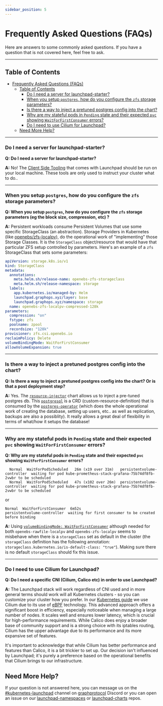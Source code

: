```yaml
---
sidebar_position: 5
---
```


# Frequently Asked Questions (FAQs)

Here are answers to some commonly asked questions. If you have a question that is not covered here, feel free to ask.

---

## Table of Contents

- [Frequently Asked Questions (FAQs)](#frequently-asked-questions-faqs)
  - [Table of Contents](#table-of-contents)
    - [Do I need a server for launchpad-starter?](#do-i-need-a-server-for-launchpad-starter)
    - [When you setup `postgres`, how do you configure the `zfs` storage parameters?](#when-you-setup-postgres-how-do-you-configure-the-zfs-storage-parameters)
    - [Is there a way to inject a pretuned postgres config into the chart?](#is-there-a-way-to-inject-a-pretuned-postgres-config-into-the-chart)
    - [Why are my stateful pods in `Pending` state and their expected `pvc` showing `WaitForFirstConsumer` errors?](#why-are-my-stateful-pods-in-pending-state-and-their-expected-pvc-showing-waitforfirstconsumer-errors)
    - [Do I need to use Cilium for Launchpad?](#do-i-need-to-use-cilium-for-launchpad)
  - [Need More Help?](#need-more-help)

---

### Do I need a server for launchpad-starter?

**Q: Do I need a server for launchpad-starter?**

**A:** No! The [Client Side Tooling](client-side-tooling) that comes with Launchpad should be run on your local machine. These tools are only used to instruct your cluster what to do..

---

### When you setup `postgres`, how do you configure the `zfs` storage parameters?

**Q: When you setup `postgres`, how do you configure the `zfs` storage parameters (eg the block size, compression, etc) ?**

**A:** Persistent workloads consume Persistent Volumes that use some specific StorageClass (an abstraction). Storage Providers in Kubernetes (like [openebs/zfs-localpv](https://github.com/openebs/zfs-localpv/tree/develop)), do the operational work of "implementing" those Storage Classes. It is the `StorageClass` object/resource that would have that particular ZFS setup controlled by parameters. Here's an example of a `zfs` StorageClass that sets some parameters:

```yaml
apiVersion: storage.k8s.io/v1
kind: StorageClass
metadata:
  annotations:
    meta.helm.sh/release-name: openebs-zfs-storageclass
    meta.helm.sh/release-namespace: storage
  labels:
    app.kubernetes.io/managed-by: Helm
    launchpad.graphops.xyz/layer: base
    launchpad.graphops.xyz/namespace: storage
  name: openebs-zfs-localpv-compressed-128k
parameters:
  compression: "on"
  fstype: zfs
  poolname: zpool
  recordsize: "128k"
provisioner: zfs.csi.openebs.io
reclaimPolicy: Delete
volumeBindingMode: WaitForFirstConsumer
allowVolumeExpansion: true
```

---

### Is there a way to inject a pretuned postgres config into the chart?

**Q: Is there a way to inject a pretuned postgres config into the chart? Or is that a post deployment step?**

**A:** Yes. The [`resource-injector`](https://github.com/graphops/launchpad-charts/tree/main/charts/resource-injector) chart allows us to inject a pre-tuned postgres db. This [`postgresql`](https://github.com/graphops/launchpad-namespaces/blob/aeedda4fe0f50766b6d8a6e5ea69c825f7fd2dd0/graph/values/_common/graph-database.yaml#L5-L37) is a CRD (custom-resource-definition) that is consumed by the [`postgres-operator`](https://github.com/zalando/postgres-operator) (which  does the whole operational work of creating the database, setting up users, etc.. as well as replication, backups are also a possiblity). It really allows a great deal of flexibility in terms of what/how it setups the database!


--- 

### Why are my stateful pods in `Pending` state and their expected `pvc` showing `WaitForFirstConsumer` errors?

**Q: Why are my stateful pods in `Pending` state and their expected `pvc` showing `WaitForFirstConsumer` errors?**
```
  Normal  WaitForPodScheduled   26m (x19 over 31m)   persistentvolume-controller  waiting for pod kube-prometheus-stack-grafana-75b74df8fb-2vwbr to be scheduled
  Normal  WaitForPodScheduled   47s (x102 over 26m)  persistentvolume-controller  waiting for pod kube-prometheus-stack-grafana-75b74df8fb-2vwbr to be scheduled
```
or 
```
Normal  WaitForFirstConsumer  6m52s                   persistentvolume-controller  waiting for first consumer to be created before binding     
```

**A:** Using [`volumeBindingMode: WaitForFirstConsumer`](https://kubernetes.io/docs/concepts/storage/storage-classes/#volume-binding-mode) although needed for both `openebs-rawfile-localpv` and `openebs-zfs-localpv` seems to misbehave when there is a `storageClass` set as default in the cluster (the `storageClass` definition has the following annotation: `storageclass.kubernetes.io/is-default-class: "true"`). Making sure there is no default `storageClass` should fix this issue.

---

### Do I need to use Cilium for Launchpad?

**Q: Do I need a specific CNI (Cilium, Calico etc) in order to use Launchpad?**

**A:** The Launchpad stack will work regardless of CNI used and in more general terms should work will all Kubernetes clusters - so you can customize your cluster how you prefer. In our [Kubernetes guide](guides/kubernetes-create-cluster-with-kubeadm.md) we use Cilium due to its use of [eBPF](https://ebpf.io/what-is-ebpf/) technology. This advanced approach offers a significant boost in efficiency, especially noticeable when managing a large number of nodes. It scales well and ensures lower latency, which is crucial for high-performance requirements. While Calico does enjoy a broader base of community support and is a strong choice with its iptables routing, Cilium has the upper advantage due to its performance and its more expansive set of features.

It's important to acknowledge that while Cilium has better performance and features than Calico, it is a bit trickier to set up. Our decision isn't influenced by Launchpad; it's purely a preference based on the operational benefits that Cilium brings to our infrastructure.


## Need More Help?

If your question is not answered here, you can message us on the [#kubernetes-launchpad](https://discord.com/channels/438038660412342282/1029379955307585568) channel on [graphprotocol](https://discord.com/invite/vtvv7FP) Discord or you can open an issue on our [launchpad-namespaces](https://github.com/graphops/launchpad-namespaces/issues) or [launchpad-charts](https://github.com/graphops/launchpad-charts/issues) repos.
